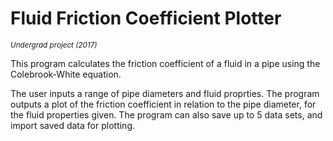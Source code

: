 # Fluid Friction Coefficient Plotter
<sup>*Undergrad project (2017)*</sup>

This program calculates the friction coefficient of a fluid in a pipe using the Colebrook-White equation.

The user inputs a range of pipe diameters and fluid proprties.
The program outputs a plot of the friction coefficient in relation to the pipe diameter, for the fluid properties given.
The program can also save up to 5 data sets, and import saved data for plotting.



